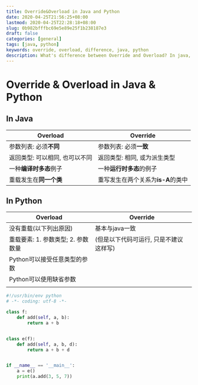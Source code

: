 ```yaml
---
title: Override&Overload in Java and Python
date: 2020-04-25T21:56:25+08:00
lastmod: 2020-04-25T22:28:18+08:00
slug: 0b982bfffbc69e5e89e25f1b238187e3
draft: false
categories: [general]
tags: [java, python]
keywords: override, overload, difference, java, python
description: What's difference between Override and Overload? In java, or Python.
---
```

# Override & Overload in Java & Python

## In Java

| Overload                       | Override                           |
| ------------------------------ | ---------------------------------- |
| 参数列表: 必须**不同**         | 参数列表: 必须**一致**             |
| 返回类型: 可以相同, 也可以不同 | 返回类型: 相同, 或为派生类型       |
| 一种**编译时多态**例子         | 一种**运行时多态**的例子           |
| 重载发生在**同一个类**         | 重写发生在两个关系为**is-A**的类中 |

## In Python

| Overload                           | Override                               |
| ---------------------------------- | -------------------------------------- |
| 没有重载(以下列出原因)             | 基本与java一致                         |
| 重载要素: 1. 参数类型; 2. 参数数量 | (但是以下代码可运行, 只是不建议这样写) |
| Python可以接受任意类型的参数       |                                        |
| Python可以使用缺省参数             |                                        |
|                                    |                                        |

```python
#!/usr/bin/env python
# -*- coding: utf-8 -*-

class f:
    def add(self, a, b):
        return a + b


class e(f):
    def add(self, a, b, d):
        return a + b + d


if __name__ == '__main__':
    a = e()
    print(a.add(3, 5, 7))
```
